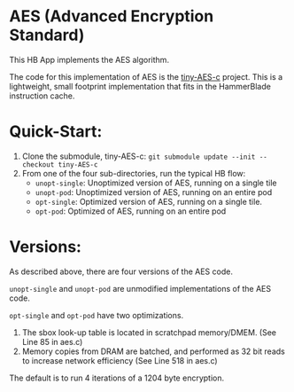 # AES (Advanced Encryption Standard)

This HB App implements the AES algorithm.

The code for this implementation of AES is the
[tiny-AES-c](https://github.com/kokke/tiny-AES-c) project. This is a
lightweight, small footprint implementation that fits in the
HammerBlade instruction cache.

# Quick-Start:

1. Clone the submodule, tiny-AES-c: `git submodule update --init --checkout tiny-AES-c`
2. From one of the four sub-directories, run the typical HB flow:
   - `unopt-single`: Unoptimized version of AES, running on a single tile
   - `unopt-pod`: Unoptimized version of AES, running on an entire pod
   - `opt-single`: Optimized version of AES, running on a single tile. 
   - `opt-pod`: Optimized of AES, running on an entire pod

# Versions:

As described above, there are four versions of the AES code.

`unopt-single` and `unopt-pod` are unmodified implementations of the AES code.

`opt-single` and `opt-pod` have two optimizations.

1. The sbox look-up table is located in scratchpad memory/DMEM. (See Line 85 in aes.c)
2. Memory copies from DRAM are batched, and performed as 32 bit reads to increase network efficiency (See Line 518 in aes.c)


The default is to run 4 iterations of a 1204 byte encryption.